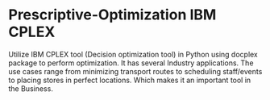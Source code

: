 # Prescriptive-Optimization IBM CPLEX
Utilize IBM CPLEX tool (Decision optimization tool) in Python using docplex package to perform optimization.
It has several Industry applications. The use cases range from minimizing transport routes to scheduling staff/events to placing stores in perfect locations. Which makes it an important tool in the Business.  
